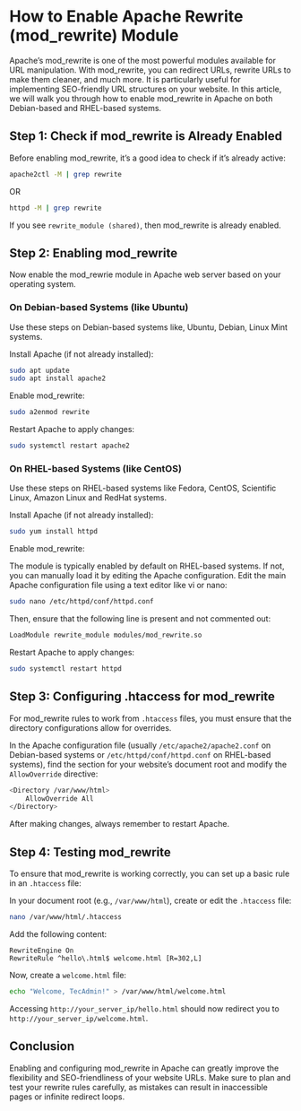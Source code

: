 # How to Enable Apache Rewrite (mod_rewrite) Module

Apache’s mod_rewrite is one of the most powerful modules available for URL manipulation. With mod_rewrite, you can redirect URLs, rewrite URLs to make them cleaner, and much more. It is particularly useful for implementing SEO-friendly URL structures on your website. In this article, we will walk you through how to enable mod_rewrite in Apache on both Debian-based and RHEL-based systems.

## Step 1: Check if mod_rewrite is Already Enabled
   Before enabling mod_rewrite, it’s a good idea to check if it’s already active:

```bash
apache2ctl -M | grep rewrite
```

OR

```bash
httpd -M | grep rewrite
```

If you see `rewrite_module (shared)`, then mod_rewrite is already enabled.

## Step 2: Enabling mod_rewrite

Now enable the mod_rewrie module in Apache web server based on your operating system.

### On Debian-based Systems (like Ubuntu)

Use these steps on Debian-based systems like, Ubuntu, Debian, Linux Mint systems.

Install Apache (if not already installed):

```bash
sudo apt update
sudo apt install apache2
```

Enable mod_rewrite:

```bash
sudo a2enmod rewrite
```

Restart Apache to apply changes:

```bash
sudo systemctl restart apache2
```

### On RHEL-based Systems (like CentOS)

Use these steps on RHEL-based systems like Fedora, CentOS, Scientific Linux, Amazon Linux and RedHat systems.

Install Apache (if not already installed):

```bash
sudo yum install httpd
```

Enable mod_rewrite:

The module is typically enabled by default on RHEL-based systems. If not, you can manually load it by editing the Apache configuration. Edit the main Apache configuration file using a text editor like vi or nano:

```bash
sudo nano /etc/httpd/conf/httpd.conf
```

Then, ensure that the following line is present and not commented out:

```bash
LoadModule rewrite_module modules/mod_rewrite.so
```

Restart Apache to apply changes:

```bash
sudo systemctl restart httpd
```

## Step 3: Configuring .htaccess for mod_rewrite

For mod_rewrite rules to work from `.htaccess` files, you must ensure that the directory configurations allow for overrides.

In the Apache configuration file (usually `/etc/apache2/apache2.conf` on Debian-based systems or `/etc/httpd/conf/httpd.conf` on RHEL-based systems), find the section for your website’s document root and modify the `AllowOverride` directive:

```bash
<Directory /var/www/html>
    AllowOverride All
</Directory>
```

After making changes, always remember to restart Apache.

## Step 4: Testing mod_rewrite

To ensure that mod_rewrite is working correctly, you can set up a basic rule in an `.htaccess` file:


In your document root (e.g., `/var/www/html`), create or edit the `.htaccess` file:

```bash
nano /var/www/html/.htaccess
```

Add the following content:

```systemd
RewriteEngine On
RewriteRule ^hello\.html$ welcome.html [R=302,L]
```

Now, create a `welcome.html` file:

```bash
echo "Welcome, TecAdmin!" > /var/www/html/welcome.html
```

Accessing `http://your_server_ip/hello.html` should now redirect you to `http://your_server_ip/welcome.html`.

## Conclusion
Enabling and configuring mod_rewrite in Apache can greatly improve the flexibility and SEO-friendliness of your website URLs. Make sure to plan and test your rewrite rules carefully, as mistakes can result in inaccessible pages or infinite redirect loops.